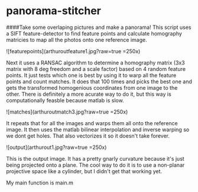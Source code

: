 panorama-stitcher
=====

####Take some overlaping pictures and make a panorama!
This script uses a SIFT feature-detector to find feature points and calculate homography matricies to map all the photos onto one reference image. 

![featurepoints](arthuroutfeature1.jpg?raw=true =250x)

Next it uses a RANSAC algorithm to determine a homography matrix (3x3 matrix with 8 deg freedom and a scale factor) based on 4 random feature points. It just tests which one is best by using it to warp all the feature points and count matches. It does that 100 times and picks the best one and gets the transformed homogenious coordinates from one image to the other. There is definitely a more acurate way to do it, but this way is computationally feasble because matlab is slow.

![matches](arthuroutmatch3.jpg?raw=true =250x)

It repeats that for all the images and warps them all onto the reference image. 
It then uses the matlab bilinear interpolation and inverse warping so we dont get holes. That also vectorizes it so it doesn't take forever.

![output](arthurout1.jpg?raw=true =250x)

This is the output image. It has a pretty gnarly curvature because it's just being projected onto a plane. The cool way to do it is to use a non-planar projective space like a cylinder, but I didn't get that working yet.

My main function is main.m
